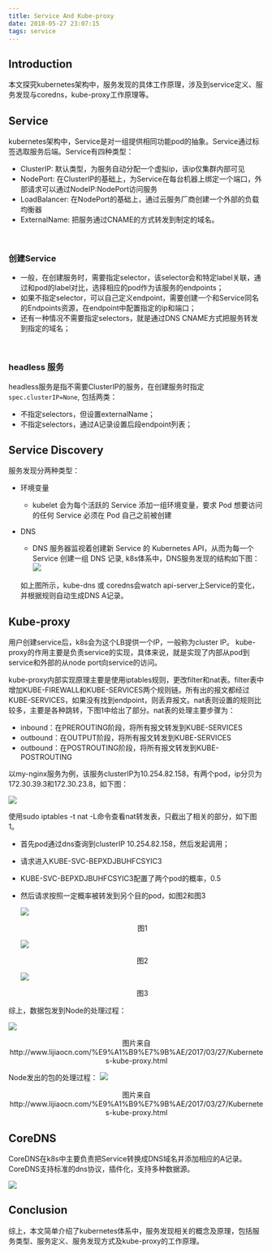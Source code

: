 ```yaml
---
title: Service And Kube-proxy
date: 2018-05-27 23:07:15
tags: service
---
```

## Introduction
本文探究kubernetes架构中，服务发现的具体工作原理，涉及到service定义、服务发现与coredns，kube-proxy工作原理等。

## Service
kubernetes架构中，Service是对一组提供相同功能pod的抽象。Service通过标签选取服务后端。Service有四种类型：
  * ClusterIP: 默认类型，为服务自动分配一个虚拟ip，该ip仅集群内部可见
  * NodePort: 在ClusterIP的基础上，为Service在每台机器上绑定一个端口，外部请求可以通过NodeIP:NodePort访问服务
  * LoadBalancer: 在NodePort的基础上，通过云服务厂商创建一个外部的负载均衡器
  * ExternalName: 把服务通过CNAME的方式转发到制定的域名。
  <br/>

### 创建Service
  * 一般，在创建服务时，需要指定selector，该selector会和特定label关联，通过和pod的label对比，选择相应的pod作为该服务的endpoints；
  * 如果不指定selector，可以自己定义endpoint，需要创建一个和Service同名的Endpoints资源，在endpoint中配置指定的ip和端口；
  * 还有一种情况不需要指定selectors，就是通过DNS CNAME方式把服务转发到指定的域名；
  <br/>

### headless 服务
headless服务是指不需要ClusterIP的服务，在创建服务时指定```spec.clusterIP=None```, 包括两类：
  * 不指定selectors，但设置externalName；
  * 不指定selectors，通过A记录设置后段endpoint列表；

## Service Discovery
服务发现分两种类型：
* 环境变量
  * kubelet 会为每个活跃的 Service 添加一组环境变量，要求 Pod 想要访问的任何 Service 必须在 Pod 自己之前被创建
* DNS
  * DNS 服务器监视着创建新 Service 的 Kubernetes API，从而为每一个 Service 创建一组 DNS 记录, k8s体系中，DNS服务发现的结构如下图：
    ![](Service-And-Kube-proxy-9a3a490b.png)

  如上图所示，kube-dns 或 coredns会watch api-server上Service的变化，并根据规则自动生成DNS A记录。

## Kube-proxy
用户创建service后，k8s会为这个LB提供一个IP，一般称为cluster IP。 kube-proxy的作用主要是负责service的实现，具体来说，就是实现了内部从pod到service和外部的从node port向service的访问。

kube-proxy内部实现原理主要是使用iptables规则，更改filter和nat表。filter表中增加KUBE-FIREWALL和KUBE-SERVICES两个规则链。所有出的报文都经过KUBE-SERVICES，如果没有找到endpoint，则丢弃报文。nat表则设置的规则比较多，主要是各种跳转，下图1中给出了部分。nat表的处理主要步骤为：
* inbound：在PREROUTING阶段，将所有报文转发到KUBE-SERVICES
* outbound：在OUTPUT阶段，将所有报文转发到KUBE-SERVICES
* outbound：在POSTROUTING阶段，将所有报文转发到KUBE-POSTROUTING

以my-nginx服务为例，该服务clusterIP为10.254.82.158，有两个pod，ip分贝为172.30.39.3和172.30.23.8，如下图：

  ![](Service-And-Kube-proxy-02d62faa.png)

使用sudo iptables -t nat -L命令查看nat转发表，只截出了相关的部分，如下图1。
* 首先pod通过dns查询到clusterIP 10.254.82.158，然后发起调用；
* 请求进入KUBE-SVC-BEPXDJBUHFCSYIC3
* KUBE-SVC-BEPXDJBUHFCSYIC3配置了两个pod的概率，0.5
* 然后请求按照一定概率被转发到另个目的pod，如图2和图3

  ![](Service-And-Kube-proxy-74a4dc02.png)
  <center>图1</center>

  ![](Service-And-Kube-proxy-90b65a4a.png)
  <center>图2</center>

  ![](Service-And-Kube-proxy-9bf039d8.png)
  <center>图3</center>

综上，数据包发到Node的处理过程：

![](Service-And-Kube-proxy-6cc5b0ce.png)
<center>图片来自http://www.lijiaocn.com/%E9%A1%B9%E7%9B%AE/2017/03/27/Kubernetes-kube-proxy.html</center>


Node发出的包的处理过程：
![](Service-And-Kube-proxy-d314f07b.png)
<center>图片来自http://www.lijiaocn.com/%E9%A1%B9%E7%9B%AE/2017/03/27/Kubernetes-kube-proxy.html</center>

## CoreDNS
CoreDNS在k8s中主要负责把Service转换成DNS域名并添加相应的A记录。CoreDNS支持标准的dns协议，插件化，支持多种数据源。

![](Service-And-Kube-proxy-323364fe.png)

## Conclusion
综上，本文简单介绍了kubernetes体系中，服务发现相关的概念及原理，包括服务类型、服务定义、服务发现方式及kube-proxy的工作原理。
